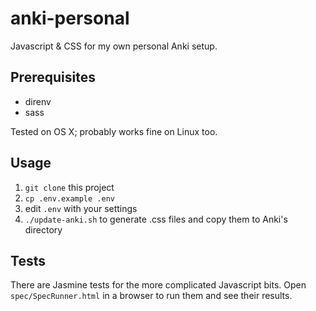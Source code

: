 # anki-personal
Javascript &amp; CSS for my own personal Anki setup.

## Prerequisites

- direnv
- sass

Tested on OS X; probably works fine on Linux too.

## Usage

1. `git clone` this project
2. `cp .env.example .env`
3. edit `.env` with your settings
4. `./update-anki.sh` to generate .css files and copy them to Anki's directory

## Tests

There are Jasmine tests for the more complicated Javascript bits.
Open `spec/SpecRunner.html` in a browser to run them and see their results.
